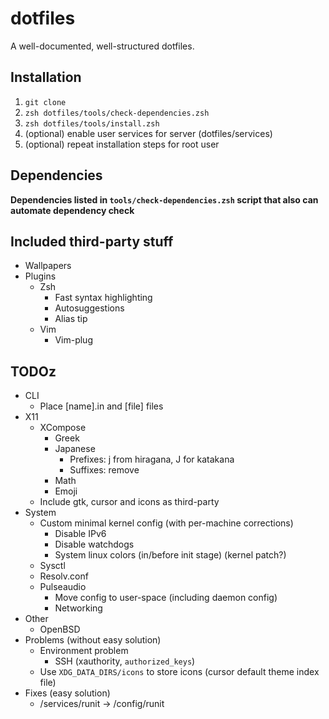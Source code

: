 # dotfiles

A well-documented, well-structured dotfiles.

## Installation

1. `git clone`
1. `zsh dotfiles/tools/check-dependencies.zsh`
1. `zsh dotfiles/tools/install.zsh`
1. (optional) enable user services for server (dotfiles/services)
1. (optional) repeat installation steps for root user

## Dependencies

**Dependencies listed in `tools/check-dependencies.zsh` script that also can automate dependency check**

## Included third-party stuff

- Wallpapers
- Plugins
  - Zsh
    - Fast syntax highlighting
    - Autosuggestions
    - Alias tip
  - Vim
    - Vim-plug

## TODOz

- CLI
  - Place [name].in and [file] files
- X11
  - XCompose
    - Greek
    - Japanese
      - Prefixes: j from hiragana, J for katakana
      - Suffixes: remove
    - Math
    - Emoji
  - Include gtk, cursor and icons as third-party
- System
  - Custom minimal kernel config (with per-machine corrections)
    - Disable IPv6
    - Disable watchdogs
    - System linux colors (in/before init stage) (kernel patch?)
  - Sysctl
  - Resolv.conf
  - Pulseaudio
    - Move config to user-space (including daemon config)
    - Networking
- Other
  - OpenBSD
- Problems (without easy solution)
  - Environment problem
    - SSH (xauthority, `authorized_keys`)
  - Use `XDG_DATA_DIRS/icons` to store icons (cursor default theme index file)
- Fixes (easy solution)
  - /services/runit → /config/runit
